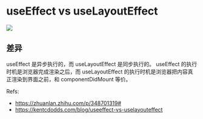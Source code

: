 # useEffect vs useLayoutEffect

![](https://pbs.twimg.com/media/Fpf8RFZX0AA7CiB?format=jpg)

## 差异
useEffect 是异步执行的，而 useLayoutEffect 是同步执行的。
useEffect 的执行时机是浏览器完成渲染之后，而 useLayoutEffect 的执行时机是浏览器把内容真正渲染到界面之前，和 componentDidMount 等价。

Refs:
- https://zhuanlan.zhihu.com/p/348701319#
- https://kentcdodds.com/blog/useeffect-vs-uselayouteffect